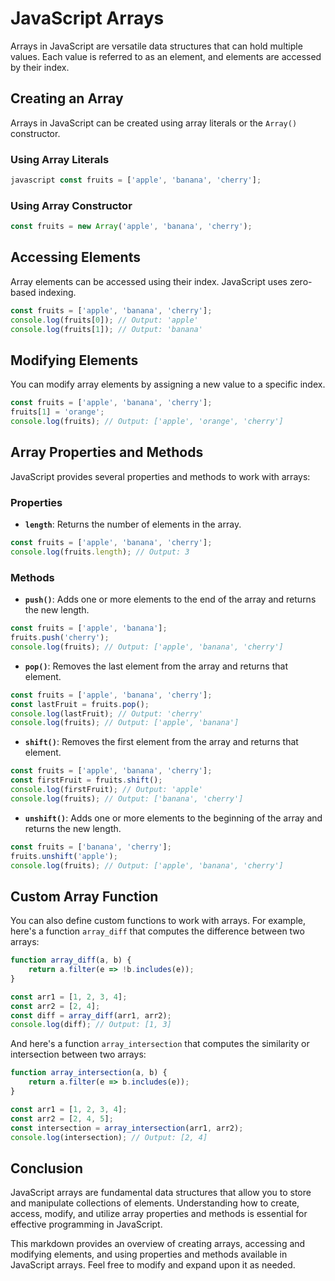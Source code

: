 # JavaScript Arrays  
Arrays in JavaScript are versatile data structures that can hold multiple values. Each value is referred to as an element, and elements are accessed by their index.  
## Creating an Array  
Arrays in JavaScript can be created using array literals or the `Array()` constructor.  
### Using Array Literals  
```js
javascript const fruits = ['apple', 'banana', 'cherry'];
```

### Using Array Constructor

```js
const fruits = new Array('apple', 'banana', 'cherry');
```

## Accessing Elements

Array elements can be accessed using their index. JavaScript uses zero-based indexing.

```js
const fruits = ['apple', 'banana', 'cherry'];  
console.log(fruits[0]); // Output: 'apple' 
console.log(fruits[1]); // Output: 'banana'
```

## Modifying Elements

You can modify array elements by assigning a new value to a specific index.

```js
const fruits = ['apple', 'banana', 'cherry'];  
fruits[1] = 'orange'; 
console.log(fruits); // Output: ['apple', 'orange', 'cherry']
```

## Array Properties and Methods

JavaScript provides several properties and methods to work with arrays:

### Properties

- **`length`**: Returns the number of elements in the array.

```js
const fruits = ['apple', 'banana', 'cherry']; 
console.log(fruits.length); // Output: 3
```

### Methods

- **`push()`**: Adds one or more elements to the end of the array and returns the new length.

```js
const fruits = ['apple', 'banana']; 
fruits.push('cherry'); 
console.log(fruits); // Output: ['apple', 'banana', 'cherry']
```

- **`pop()`**: Removes the last element from the array and returns that element.

```js
const fruits = ['apple', 'banana', 'cherry']; 
const lastFruit = fruits.pop(); 
console.log(lastFruit); // Output: 'cherry' 
console.log(fruits); // Output: ['apple', 'banana']
```

- **`shift()`**: Removes the first element from the array and returns that element.

```js
const fruits = ['apple', 'banana', 'cherry']; 
const firstFruit = fruits.shift(); 
console.log(firstFruit); // Output: 'apple' 
console.log(fruits); // Output: ['banana', 'cherry']
```

- **`unshift()`**: Adds one or more elements to the beginning of the array and returns the new length.

```js
const fruits = ['banana', 'cherry']; 
fruits.unshift('apple'); 
console.log(fruits); // Output: ['apple', 'banana', 'cherry']
```

## Custom Array Function

You can also define custom functions to work with arrays. For example, here's a function `array_diff` that computes the difference between two arrays:

```js
function array_diff(a, b) {   
	return a.filter(e => !b.includes(e)); 
}  

const arr1 = [1, 2, 3, 4]; 
const arr2 = [2, 4];  
const diff = array_diff(arr1, arr2); 
console.log(diff); // Output: [1, 3]
```

And here's a function `array_intersection` that computes the similarity or intersection between two arrays:


```js
function array_intersection(a, b) {   
	return a.filter(e => b.includes(e)); 
}  

const arr1 = [1, 2, 3, 4]; 
const arr2 = [2, 4, 5];  
const intersection = array_intersection(arr1, arr2); 
console.log(intersection); // Output: [2, 4]
```
## Conclusion

JavaScript arrays are fundamental data structures that allow you to store and manipulate collections of elements. Understanding how to create, access, modify, and utilize array properties and methods is essential for effective programming in JavaScript.

This markdown provides an overview of creating arrays, accessing and modifying elements, and using properties and methods available in JavaScript arrays. Feel free to modify and expand upon it as needed.